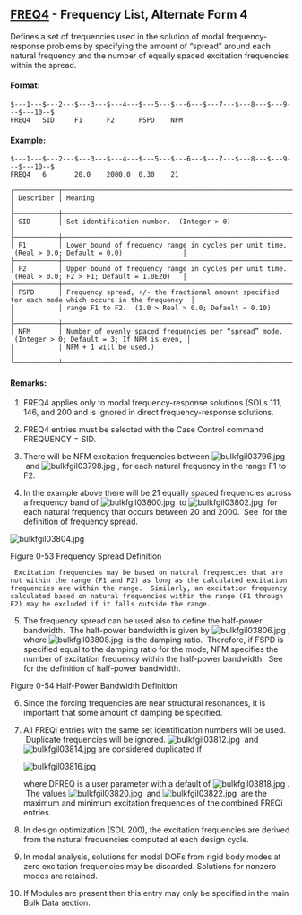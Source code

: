 ## [FREQ4](https://help.hexagonmi.com/bundle/MSC_Nastran_2022.4/page/Nastran_Combined_Book/qrg/bulkfgil/TOC.FREQ4.xhtml) - Frequency List, Alternate Form 4

Defines a set of frequencies used in the solution of modal frequency-response problems by specifying the amount of “spread” around each natural frequency and the number of equally spaced excitation frequencies within the spread.

#### Format:

```nastran
$---1---$---2---$---3---$---4---$---5---$---6---$---7---$---8---$---9---$---10--$
FREQ4   SID     F1      F2      FSPD    NFM                                     
```
#### Example:

```nastran
$---1---$---2---$---3---$---4---$---5---$---6---$---7---$---8---$---9---$---10--$
FREQ4   6       20.0    2000.0  0.30    21                                      
```
```text
┌───────────┬────────────────────────────────────────────────────────────────────────────────────────────────────┐
│ Describer │ Meaning                                                                                            │
├───────────┼────────────────────────────────────────────────────────────────────────────────────────────────────┤
│ SID       │ Set identification number.  (Integer > 0)                                                          │
├───────────┼────────────────────────────────────────────────────────────────────────────────────────────────────┤
│ F1        │ Lower bound of frequency range in cycles per unit time.  (Real > 0.0; Default = 0.0)               │
├───────────┼────────────────────────────────────────────────────────────────────────────────────────────────────┤
│ F2        │ Upper bound of frequency range in cycles per unit time.  (Real > 0.0; F2 > F1; Default = 1.0E20)   │
├───────────┼────────────────────────────────────────────────────────────────────────────────────────────────────┤
│ FSPD      │ Frequency spread, +/- the fractional amount specified for each mode which occurs in the frequency  │
│           │ range F1 to F2.  (1.0 > Real > 0.0; Default = 0.10)                                                │
├───────────┼────────────────────────────────────────────────────────────────────────────────────────────────────┤
│ NFM       │ Number of evenly spaced frequencies per “spread” mode.  (Integer > 0; Default = 3; If NFM is even, │
│           │ NFM + 1 will be used.)                                                                             │
└───────────┴────────────────────────────────────────────────────────────────────────────────────────────────────┘
```
#### Remarks:

1. FREQ4 applies only to modal frequency-response solutions (SOLs 111, 146, and 200 and is ignored in direct frequency-response solutions.

2. FREQ4 entries must be selected with the Case Control command FREQUENCY = SID.

3. There will be NFM excitation frequencies between  ![bulkfgil03796.jpg](https://help-be.hexagonmi.com/bundle/MSC_Nastran_2022.4/page/Nastran_Combined_Book/qrg/bulkfgil/../../../assets/bulkfgil03796.jpg?_LANG=enus)  and  ![bulkfgil03798.jpg](https://help-be.hexagonmi.com/bundle/MSC_Nastran_2022.4/page/Nastran_Combined_Book/qrg/bulkfgil/../../../assets/bulkfgil03798.jpg?_LANG=enus) , for each natural frequency in the range F1 to F2.

4. In the example above there will be 21 equally spaced frequencies across a frequency band of  ![bulkfgil03800.jpg](https://help-be.hexagonmi.com/bundle/MSC_Nastran_2022.4/page/Nastran_Combined_Book/qrg/bulkfgil/../../../assets/bulkfgil03800.jpg?_LANG=enus)  to  ![bulkfgil03802.jpg](https://help-be.hexagonmi.com/bundle/MSC_Nastran_2022.4/page/Nastran_Combined_Book/qrg/bulkfgil/../../../assets/bulkfgil03802.jpg?_LANG=enus)  for each natural frequency that occurs between 20 and 2000.  See   for the definition of frequency spread.

![bulkfgil03804.jpg](https://help-be.hexagonmi.com/bundle/MSC_Nastran_2022.4/page/Nastran_Combined_Book/qrg/bulkfgil/../../../assets/bulkfgil03804.jpg?_LANG=enus)

Figure 0-53 Frequency Spread Definition

     Excitation frequencies may be based on natural frequencies that are not within the range (F1 and F2) as long as the calculated excitation frequencies are within the range.  Similarly, an excitation frequency calculated based on natural frequencies within the range (F1 through F2) may be excluded if it falls outside the range.

5. The frequency spread can be used also to define the half-power bandwidth.  The half-power bandwidth is given by  ![bulkfgil03806.jpg](https://help-be.hexagonmi.com/bundle/MSC_Nastran_2022.4/page/Nastran_Combined_Book/qrg/bulkfgil/../../../assets/bulkfgil03806.jpg?_LANG=enus) , where  ![bulkfgil03808.jpg](https://help-be.hexagonmi.com/bundle/MSC_Nastran_2022.4/page/Nastran_Combined_Book/qrg/bulkfgil/../../../assets/bulkfgil03808.jpg?_LANG=enus)  is the damping ratio.  Therefore, if FSPD is specified equal to the damping ratio for the mode, NFM specifies the number of excitation frequency within the half-power bandwidth.  See   for the definition of half-power bandwidth.

Figure 0-54 Half-Power Bandwidth Definition

6. Since the forcing frequencies are near structural resonances, it is important that some amount of damping be specified.

7. All FREQi entries with the same set identification numbers will be used.  Duplicate frequencies will be ignored.  ![bulkfgil03812.jpg](https://help-be.hexagonmi.com/bundle/MSC_Nastran_2022.4/page/Nastran_Combined_Book/qrg/bulkfgil/../../../assets/bulkfgil03812.jpg?_LANG=enus)  and  ![bulkfgil03814.jpg](https://help-be.hexagonmi.com/bundle/MSC_Nastran_2022.4/page/Nastran_Combined_Book/qrg/bulkfgil/../../../assets/bulkfgil03814.jpg?_LANG=enus)  are considered duplicated if

     ![bulkfgil03816.jpg](https://help-be.hexagonmi.com/bundle/MSC_Nastran_2022.4/page/Nastran_Combined_Book/qrg/bulkfgil/../../../assets/bulkfgil03816.jpg?_LANG=enus)  

     where DFREQ is a user parameter with a default of  ![bulkfgil03818.jpg](https://help-be.hexagonmi.com/bundle/MSC_Nastran_2022.4/page/Nastran_Combined_Book/qrg/bulkfgil/../../../assets/bulkfgil03818.jpg?_LANG=enus) .  The values  ![bulkfgil03820.jpg](https://help-be.hexagonmi.com/bundle/MSC_Nastran_2022.4/page/Nastran_Combined_Book/qrg/bulkfgil/../../../assets/bulkfgil03820.jpg?_LANG=enus)  and  ![bulkfgil03822.jpg](https://help-be.hexagonmi.com/bundle/MSC_Nastran_2022.4/page/Nastran_Combined_Book/qrg/bulkfgil/../../../assets/bulkfgil03822.jpg?_LANG=enus)  are the maximum and minimum excitation frequencies of the combined FREQi entries.

8. In design optimization (SOL 200), the excitation frequencies are derived from the natural frequencies computed at each design cycle.

9. In modal analysis, solutions for modal DOFs from rigid body modes at zero excitation frequencies may be discarded. Solutions for nonzero modes are retained.

10. If Modules are present then this entry may only be specified in the main Bulk Data section.

